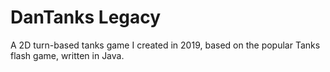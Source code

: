 # DanTanks Legacy

A 2D turn-based tanks game I created in 2019, based on the popular Tanks flash
game, written in Java.
